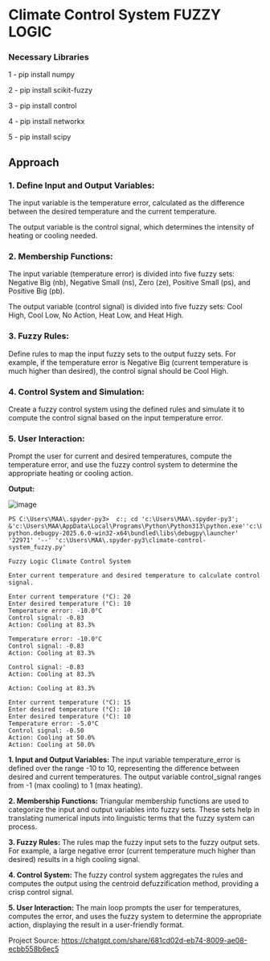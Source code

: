 # Climate Control System FUZZY LOGIC

### Necessary Libraries
  1 - pip install numpy
  
  2 - pip install scikit-fuzzy
  
  3 - pip install control
  
  4 - pip install networkx

  5 - pip install scipy


## Approach

### 1. Define Input and Output Variables:

The input variable is the temperature error, calculated as the difference between the desired temperature and the current temperature.

The output variable is the control signal, which determines the intensity of heating or cooling needed.

### 2. Membership Functions:

The input variable (temperature error) is divided into five fuzzy sets: Negative Big (nb), Negative Small (ns), Zero (ze), Positive Small (ps), and Positive Big (pb).

The output variable (control signal) is divided into five fuzzy sets: Cool High, Cool Low, No Action, Heat Low, and Heat High.

### 3. Fuzzy Rules:

Define rules to map the input fuzzy sets to the output fuzzy sets. For example, if the temperature error is Negative Big (current temperature is much higher than desired), the control signal should be Cool High.

### 4. Control System and Simulation:

Create a fuzzy control system using the defined rules and simulate it to compute the control signal based on the input temperature error.

### 5. User Interaction:

Prompt the user for current and desired temperatures, compute the temperature error, and use the fuzzy control system to determine the appropriate heating or cooling action.


**Output:** 

![image](https://github.com/user-attachments/assets/1712bc7e-b0ed-4c4f-81bf-3d271a3e1a2e)

```<language python>
PS C:\Users\MAA\.spyder-py3>  c:; cd 'c:\Users\MAA\.spyder-py3';   &'c:\Users\MAA\AppData\Local\Programs\Python\Python313\python.exe''c:\Users\MAA\.vscode\extensions\ms-python.debugpy-2025.6.0-win32-x64\bundled\libs\debugpy\launcher' '22971' '--' 'c:\Users\MAA\.spyder-py3\climate-control-  system_fuzzy.py' 

Fuzzy Logic Climate Control System

Enter current temperature and desired temperature to calculate control signal.

Enter current temperature (°C): 20
Enter desired temperature (°C): 10
Temperature error: -10.0°C
Control signal: -0.83
Action: Cooling at 83.3%

Temperature error: -10.0°C
Control signal: -0.83
Action: Cooling at 83.3%

Control signal: -0.83
Action: Cooling at 83.3%

Action: Cooling at 83.3%

Enter current temperature (°C): 15
Enter desired temperature (°C): 10
Enter desired temperature (°C): 10
Temperature error: -5.0°C
Control signal: -0.50
Action: Cooling at 50.0%
Action: Cooling at 50.0%
```

**1. Input and Output Variables:** The input variable temperature_error is defined over the range -10 to 10, representing the difference between desired and current temperatures. The output variable control_signal ranges from -1 (max cooling) to 1 (max heating).

**2. Membership Functions:** Triangular membership functions are used to categorize the input and output variables into fuzzy sets. These sets help in translating numerical inputs into linguistic terms that the fuzzy system can process.

**3. Fuzzy Rules:** The rules map the fuzzy input sets to the fuzzy output sets. For example, a large negative error (current temperature much higher than desired) results in a high cooling signal.

**4. Control System:** The fuzzy control system aggregates the rules and computes the output using the centroid defuzzification method, providing a crisp control signal.

**5. User Interaction:** The main loop prompts the user for temperatures, computes the error, and uses the fuzzy system to determine the appropriate action, displaying the result in a user-friendly format.

Project Source: https://chatgpt.com/share/681cd02d-eb74-8009-ae08-ecbb558b6ec5
